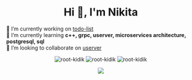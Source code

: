 <h1 align="center">Hi 👋, I'm Nikita</h1>

🔭 I’m currently working on [todo-list](https://github.com/root-kidik/todo-list)  
🌱 I’m currently learning **c++, grpc, userver, microservices architecture, postgresql, sql**  
👯 I’m looking to collaborate on [userver](https://github.com/userver-framework/userver)  

<p align="center"><img src="https://github-readme-stats.vercel.app/api/top-langs?username=root-kidik&show_icons=true&locale=en&layout=compact&theme=dark" alt="root-kidik" /> <img src="https://github-readme-stats.vercel.app/api?username=root-kidik&show_icons=true&locale=en&theme=dark" alt="root-kidik" /> <img src="https://github-readme-streak-stats.herokuapp.com/?user=root-kidik&theme=dark" alt="root-kidik" /></p>

<p align="center">
  <a href="https://skillicons.dev">
    <img src="https://skillicons.dev/icons?i=cpp,bash,py,js,cmake,git,github,docker,postgres,redis" />
  </a>
</p>
